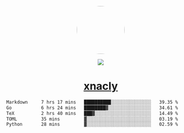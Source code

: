 <p align="center">
  <img style="border-radius: 100px" width="128" height="128" src="https://avatars.githubusercontent.com/u/47723417?v=4"/>
</p>
<p align="center">
  <img src="https://komarev.com/ghpvc/?username=xnacly&&style=flat-square"/>
</p>

<h1 align="center"><a href="https://xnacly.me"> xnacly</a> </h1>

<!--START_SECTION:waka-->

```txt
Markdown     7 hrs 17 mins   ██████████░░░░░░░░░░░░░░░   39.35 %
Go           6 hrs 24 mins   ████████▓░░░░░░░░░░░░░░░░   34.61 %
TeX          2 hrs 40 mins   ███▓░░░░░░░░░░░░░░░░░░░░░   14.49 %
TOML         35 mins         ▓░░░░░░░░░░░░░░░░░░░░░░░░   03.19 %
Python       28 mins         ▓░░░░░░░░░░░░░░░░░░░░░░░░   02.59 %
```

<!--END_SECTION:waka-->
